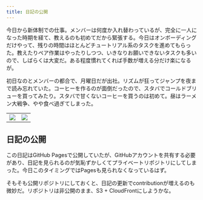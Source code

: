 ```yaml
---
title: 日記の公開
---
```


今日から新体制での仕事。メンバーは何度か入れ替わっているが、完全に一人になった時期を経て、教えるのも初めてだから緊張する。今日はオンボーディングだけやって、残りの時間はほとんどチュートリアル系のタスクを進めてもらった。教えたりペア作業はやったりしつつ、いきなりお願いできないタスクも多いので、しばらくは大変だ。ある程度慣れてくれば手数が増える分だけ楽になるが。

初日なのとメンバーの都合で、月曜日だが出社。リズムが狂ってジャンプを夜まで読み忘れていた。コーヒーを作るのが面倒だったので、スタバでコールドブリューを買ってみたり。スタバで甘くないコーヒーを買うのは初めて。昼はラーメン大戦争、やや食べ過ぎてしまった。

<table>
  <tr>
    <td><img src="https://photos.old.apkas.net/medium/202506/20250602-G3000454.webp" /></td>
    <td><img src="https://photos.old.apkas.net/medium/202506/20250602-G3000455.webp" /></td>
  </tr>
</table>

## 日記の公開

この日記はGitHub Pagesで公開していたが、GitHubアカウントを共有する必要があり、日記を見られるのが気恥ずかしくてプライベートリポジトリにしてしまった。今日このタイミングではPagesも見られなくなっているはず。

そもそも公開リポジトリにしておくと、日記の更新でcontributionが増えるのも微妙だ。リポジトリは非公開のまま、S3 + CloudFrontにしようかな。
